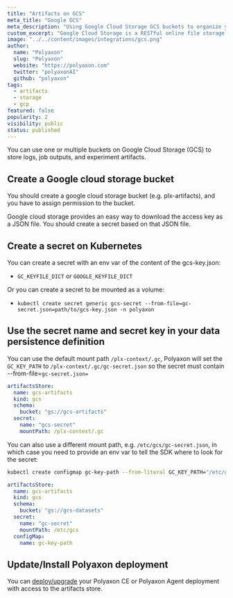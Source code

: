 ```yaml
---
title: "Artifacts on GCS"
meta_title: "Google GCS"
meta_description: "Using Google Cloud Storage GCS buckets to organize your jobs' outputs and experiments' artifacts. Polyaxon allows users to connect to one or multiple buckets on Google Cloud Storage GCS to store job outputs and experiment artifacts."
custom_excerpt: "Google Cloud Storage is a RESTful online file storage web service for storing and accessing data on Google Cloud Platform infrastructure. The service combines the performance and scalability of Google's cloud with advanced security and sharing capabilities."
image: "../../content/images/integrations/gcs.png"
author:
  name: "Polyaxon"
  slug: "Polyaxon"
  website: "https://polyaxon.com"
  twitter: "polyaxonAI"
  github: "polyaxon"
tags:
  - artifacts
  - storage
  - gcp
featured: false
popularity: 2
visibility: public
status: published
---
```


You can use one or multiple buckets on Google Cloud Storage (GCS) to store logs, job outputs, and experiment artifacts.

## Create a Google cloud storage bucket

You should create a google cloud storage bucket (e.g. plx-artifacts), and you have to assign permission to the bucket.

Google cloud storage provides an easy way to download the access key as a JSON file. You should create a secret based on that JSON file.

## Create a secret on Kubernetes

You can create a secret with an env var of the content of the gcs-key.json:

 * `GC_KEYFILE_DICT` or `GOOGLE_KEYFILE_DICT`

Or you can create a secret to be mounted as a volume:

 * `kubectl create secret generic gcs-secret --from-file=gc-secret.json=path/to/gcs-key.json -n polyaxon`


## Use the secret name and secret key in your data persistence definition

You can use the default mount path `/plx-context/.gc`, Polyaxon will set the `GC_KEY_PATH` to `/plx-context/.gc/gc-secret.json` so the secret must contain --from-file=`gc-secret.json=`

```yaml
artifactsStore:
  name: gcs-artifacts
  kind: gcs
  schema:
    bucket: "gs://gcs-artifacts"
  secret:
    name: "gcs-secret"
    mountPath: /plx-context/.gc
```

You can also use a different mount path, e.g. `/etc/gcs/gc-secret.json`, in which case you need to provide an env var to tell the SDK where to look for the secret:

```bash
kubectl create configmap gc-key-path --from-literal GC_KEY_PATH="/etc/gcs/gc-secret.json" -n polyaxon
```

```yaml
artifactsStore:
  name: gcs-artifacts
  kind: gcs
  schema:
    bucket: "gs://gcs-datasets"
  secret:
    name: "gc-secret"
    mountPath: /etc/gcs
  configMap:
    name: gc-key-path
```

## Update/Install Polyaxon deployment

You can [deploy/upgrade](/docs/setup/) your Polyaxon CE or Polyaxon Agent deployment with access to the artifacts store.
